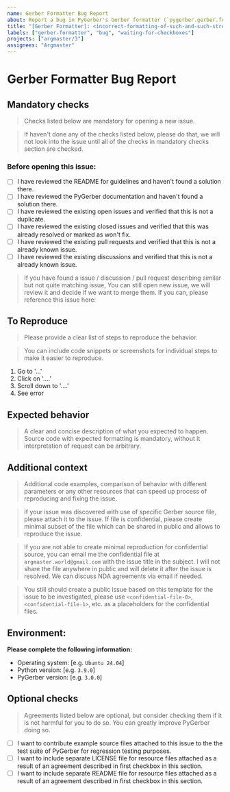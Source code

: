 ```yaml
---
name: Gerber Formatter Bug Report
about: Report a bug in PyGerber's Gerber formatter (`pygerber.gerber.formatter`).
title: "[Gerber Formatter]: <incorrect-formatting-of-such-and-such-structure>"
labels: ["gerber-formatter", "bug", "waiting-for-checkboxes"]
projects: ["argmaster/3"]
assignees: "Argmaster"
---
```


# Gerber Formatter Bug Report

## Mandatory checks

> Checks listed below are mandatory for opening a new issue.

> If haven't done any of the checks listed below, please do that, we will not look into
> the issue until all of the checks in mandatory checks section are checked.

### Before opening this issue:

- [ ] I have reviewed the README for guidelines and haven't found a solution there.
- [ ] I have reviewed the PyGerber documentation and haven't found a solution there.
- [ ] I have reviewed the existing open issues and verified that this is not a
      duplicate.
- [ ] I have reviewed the existing closed issues and verified that this was already
      resolved or marked as won't fix.
- [ ] I have reviewed the existing pull requests and verified that this is not a already
      known issue.
- [ ] I have reviewed the existing discussions and verified that this is not a already
      known issue.

> If you have found a issue / discussion / pull request describing similar but not quite
> matching issue, You can still open new issue, we will review it and decide if we want
> to merge them. If you can, please reference this issue here:

## To Reproduce

> Please provide a clear list of steps to reproduce the behavior.

> You can include code snippets or screenshots for individual steps to make it easier to
> reproduce.

1. Go to '...'
2. Click on '....'
3. Scroll down to '....'
4. See error

## Expected behavior

> A clear and concise description of what you expected to happen. Source code with
> expected formatting is mandatory, without it interpretation of request can be
> arbitrary.

## Additional context

> Additional code examples, comparison of behavior with different parameters or any
> other resources that can speed up process of reproducing and fixing the issue.

> If your issue was discovered with use of specific Gerber source file, please attach it
> to the issue. If file is confidential, please create minimal subset of the file which
> can be shared in public and allows to reproduce the issue.

> If you are not able to create minimal reproduction for confidential source, you can
> email me the confidential file at `argmaster.world@gmail.com` with the issue title in
> the subject. I will not share the file anywhere in public and will delete it after the
> issue is resolved. We can discuss NDA agreements via email if needed.

> You still should create a public issue based on this template for the issue to be
> investigated, please use `<confidential-file-0>`, `<confidential-file-1>`, etc. as a
> placeholders for the confidential files.

## Environment:

**Please complete the following information:**

- Operating system: [e.g. `Ubuntu 24.04`]
- Python version: [e.g. `3.9.0`]
- PyGerber version: [e.g. `3.0.0`]

## Optional checks

> Agreements listed below are optional, but consider checking them if it is not harmful
> for you to do so. You can greatly improve PyGerber doing so.

- [ ] I want to contribute example source files attached to this issue to the the test
      suite of PyGerber for regression testing purposes.
- [ ] I want to include separate LICENSE file for resource files attached as a result of
      an agreement described in first checkbox in this section.
- [ ] I want to include separate README file for resource files attached as a result of
      an agreement described in first checkbox in this section.
